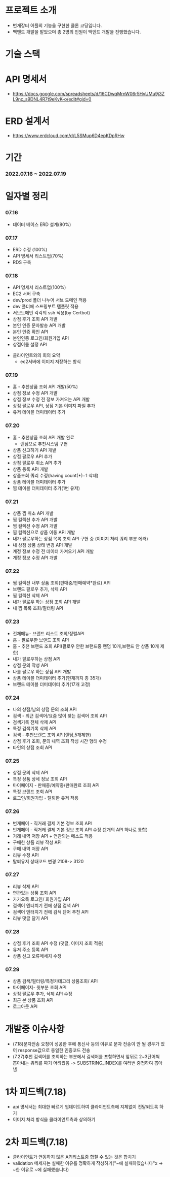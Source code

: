 # 프로젝트 소개

+ 번개장터 어플의 기능을 구현한 클론 코딩입니다.
+ 백엔드 개발을 맡았으며 총 2명의 인원이 백엔드 개발을 진행했습니다.

# 기술 스택

# API 명세서
+ https://docs.google.com/spreadsheets/d/16CDwqMrnW06r5HvUMu9j3ZL9nc_s9DNL4R7t9eKvK-o/edit#gid=0

# ERD 설계서
+ https://www.erdcloud.com/d/L5SMup6D4epKDpRHw

# 기간
### 2022.07.16 ~ 2022.07.19


# 일자별 정리

### 07.16 
+ 데이터 베이스 ERD 설계(80%)

### 07.17  
+ ERD 수정 (100%)  
+ API 명세서 리스트업(70%)  
+ RDS 구축  

### 07.18  
+ API 명세서 리스트업(100%)  
+ EC2 서버 구축  
+ dev/prod 폴더 나누어 서브 도메인 적용  
+ dev 폴더에 스프링부트 템플릿 적용  
+ 서브도메인 각각의 ssh 적용(by Certbot)  
+ 상점 후기 조회 API 개발  
+ 본인 인증 문자발송 API 개발  
+ 본인 인증 확인 API   
+ 본인인증 로그인/회원가입 API  
+ 상점이름 설정 API  
* 클라이언트와의 회의 요약  
  + ec2서버에 이미지 저장하는 방식  
  
### 07.19  
+ 홈 - 추천상품 조회 API 개발(50%)  
+ 상점 정보 수정 API 개발
+ 상점 정보 수정 전 정보 가져오는 API 개발 
+ 상점 팔로우 API, 상점 기본 이미지 파일 추가
+ 유저 테이블 더미데이터 추가

### 07.20
+ 홈 - 추천상품 조회 API 개발 완료  
  + 랜덤으로 추천시스템 구현
+ 상품 신고하기 API 개발  
+ 상점 팔로우 API 추가 
+ 상점 팔로우 취소 API 추가 
+ 상품 등록 API 개발 
+ 상품조회 쿼리 수정(having count(*)=1 삭제)
+ 상품 테이블 더미데이터 추가
+ 찜 테이블 더미데이터 추가(1번 유저)

### 07.21
+ 상품 찜 취소 API 개발
+ 찜 컬렉션 추가 API 개발
+ 찜 컬렉션 수정 API 개발
+ 찜 컬렉션으로 상품 이동 API 개발
+ 내가 팔로우하는 상점 목록 조회 API 구현 중 (이미지 처리 쿼리 부분 에러)
+ 내 상점 상품 상태 변경 API 개발
+ 계정 정보 수정 전 데이터 가져오기 API 개발
+ 계정 정보 수정 API 개발

### 07.22
+ 찜 컬렉션 내부 상품 조회(판매중/판매예약*완료) API 
+ 브랜드 팔로우 추가, 삭제 API 
+ 찜 컬렉션 삭제 API 
+ 내가 팔로우 하는 상점 조회 API 개발 
+ 내 찜 목록 조회/필터링 API 


### 07.23
+ 전체메뉴- 브랜드 리스트 조회/정렬API 
+ 홈 - 팔로우한 브랜드 조회 API 
+ 홈 - 추천 브랜드 조회 API(팔로우 안한 브랜드중 랜덤 10개,브랜드 안 상품 10개 제한)
+ 내가 팔로우하는 상점 API
+ 상점 문의 작성 API 
+ 나를 팔로우 하는 상점 API 개발 
+ 상품 테이블 더미데이터 추가(현재까지 총 35개)
+ 브랜드 테이블 더미데이터 추가(17개 고정)


### 07.24
+ 나의 상점/남의 상점 문의 조회 API
+ 검색 - 최근 검색어/요즘 많이 찾는 검색어 조회 API 
+ 검색기록 전체 삭제 API
+ 특정 검색기록 삭제 API 
+ 검색 - 추천브랜드 조회 API(랜덤,5개제한) 
+ 상점 후기 조회, 문의 내역 조회 작성 시간 형태 수정
+ 타인의 상점 조회 API 

### 07.25
+ 상점 문의 삭제 API 
+ 특정 상품 상세 정보 조회 API 
+ 마이페이지 - 판매중/예약중/판매완료 조회 API 
+ 특정 브랜드 조회 API 
+ 로그인/회원가입 - 탈퇴한 유저 적용 

### 07.26
+ 번개페이 - 직거래 결제 기본 정보 조회 API 
+ 번개페이 - 직거래 결제 기본 정보 조회 API 수정 (2개의 API 하나로 통합) 
+ 거래 내역 저장 API + 연관되는 메소드 적용 
+ 구매한 상품 리뷰 작성 API 
+ 구매 내역 저장 API 
+ 리뷰 수정 API 
+ 탈퇴유저 상태코드 변경 2108-> 3120

### 07.27
+ 리뷰 삭제 API 
+ 연관있는 상품 조회 API
+ 카카오톡 로그인/ 회원가입 API 
+ 검색어 엔터치기 전에 상점 검색 API
+ 검색어 엔터치기 전에 검색 단어 추천 API
+ 리뷰 댓글 달기 API 

### 07.28
+ 상점 후기 조회 API 수정 (댓글, 이미지 조회 적용)
+ 유저 주소 등록 API 
+ 상품 신고 오류메세지 수정

### 07.29
+ 상품 검색/필터링/특정카테고리 상품조회/ API 
+ 마이페이지- 윗부분 조회 API
+ 상점 팔로우 추가, 삭제 API 수정
+ 최근 본 상품 조회 API
+ 로그아웃 API

# 개발중 이슈사항
* (7.18)문자전송 요청이 성공한 후에 통신사 등의 이유로 문자 전송이 안 될 경우가 있어 response값으로 동일한 인증코드 전송
* (7.27)추천 검색어를 조회하는 부분에서 검색어를 포함하면서 앞뒤로 2~3단어씩 뽑아내는 쿼리를 짜기 어려웠음 -> SUBSTRING_INDEX를 여러번 중첩하여 뽑아냄


# 1차 피드백(7.18)
* api 명세서는 최대한 빠르게 업데이트하여 클라이언트측에 지체없이 전달되도록 하기  
* 이미지 처리 방식을 클라이언트측과 상의하기

# 2차 피드백(7.18)
* 클라이언트가 연동하지 않은 API리스트중 합칠 수 있는 것은 합치기
* validation 메세지는 실패한 이유를 명확하게 작성하기("~에 실패하였습니다"x -> ~한 이유로 ~에 실패했습니다)


